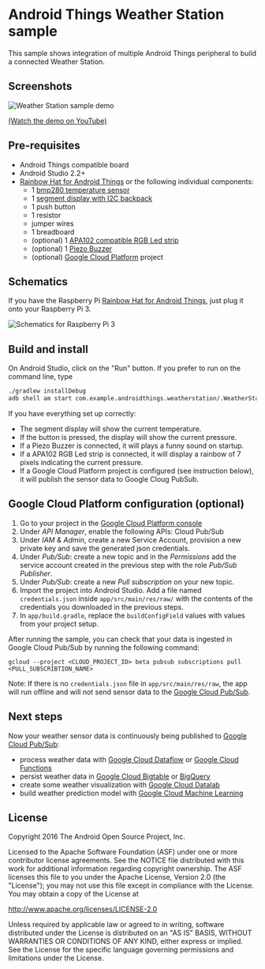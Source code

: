 # Android Things Weather Station sample

This sample shows integration of multiple Android Things peripheral to build a connected Weather Station.

## Screenshots

![Weather Station sample demo][demo-gif]

[(Watch the demo on YouTube)][demo-yt]

## Pre-requisites

- Android Things compatible board
- Android Studio 2.2+
- [Rainbow Hat for Android Things](https://shop.pimoroni.com/products/rainbow-hat-for-android-things) or the following individual components:
    - 1 [bmp280 temperature sensor](https://www.adafruit.com/product/2651)
    - 1 [segment display with I2C backpack](https://www.adafruit.com/product/1270)
    - 1 push button
    - 1 resistor
    - jumper wires
    - 1 breadboard
    - (optional) 1 [APA102 compatible RGB Led strip](https://www.adafruit.com/product/2241)
    - (optional) 1 [Piezo Buzzer](https://www.adafruit.com/products/160)
    - (optional) [Google Cloud Platform](https://cloud.google.com/) project

## Schematics

If you have the Raspberry Pi [Rainbow Hat for Android Things](https://shop.pimoroni.com/products/rainbow-hat-for-android-things), just plug it onto your Raspberry Pi 3.

![Schematics for Raspberry Pi 3](rpi3_schematics.png)

## Build and install

On Android Studio, click on the "Run" button.
If you prefer to run on the command line, type
```bash
./gradlew installDebug
adb shell am start com.example.androidthings.weatherstation/.WeatherStationActivity
```

If you have everything set up correctly:
- The segment display will show the current temperature.
- If the button is pressed, the display will show the current pressure.
- If a Piezo Buzzer is connected, it will plays a funny sound on startup.
- If a APA102 RGB Led strip is connected, it will display a rainbow of 7 pixels indicating the current pressure.
- If a Google Cloud Platform project is configured (see instruction below), it will publish the sensor data to Google Cloug PubSub.

## Google Cloud Platform configuration (optional)

1. Go to your project in the [Google Cloud Platform console](https://console.cloud.google.com/)
1. Under *API Manager*, enable the following APIs: Cloud Pub/Sub
1. Under *IAM & Admin*, create a new Service Account, provision a new private key and save the generated json credentials.
1. Under *Pub/Sub*: create a new topic and in the *Permissions* add the service account created in the previous step with the role *Pub/Sub Publisher*.
1. Under *Pub/Sub*: create a new *Pull subscription* on your new topic.
1. Import the project into Android Studio. Add a file named `credentials.json` inside `app/src/main/res/raw/` with the contents of the credentials you downloaded in the previous steps.
1. In `app/build.gradle`, replace the `buildConfigField` values with values from your project setup.

After running the sample, you can check that your data is ingested in Google Cloud Pub/Sub by running the following command:
```
gcloud --project <CLOUD_PROJECT_ID> beta pubsub subscriptions pull <PULL_SUBSCRIBTION_NAME>
```

Note: If there is no `credentials.json` file in `app/src/main/res/raw`, the app will
 run offline and will not send sensor data to the [Google Cloud Pub/Sub](https://cloud.google.com/pubsub/).

## Next steps

Now your weather sensor data is continuously being published to [Google Cloud Pub/Sub](https://cloud.google.com/pubsub/):
- process weather data with [Google Cloud Dataflow](https://cloud.google.com/dataflow/) or [Google Cloud Functions](https://cloud.google.com/functions/)
- persist weather data in [Google Cloud Bigtable](https://cloud.google.com/bigtable/) or [BigQuery](https://cloud.google.com/bigquery/)
- create some weather visualization with [Google Cloud Datalab](https://cloud.google.com/datalab/)
- build weather prediction model with [Google Cloud Machine Learning](https://cloud.google.com/ml/)

## License

Copyright 2016 The Android Open Source Project, Inc.

Licensed to the Apache Software Foundation (ASF) under one or more contributor
license agreements.  See the NOTICE file distributed with this work for
additional information regarding copyright ownership.  The ASF licenses this
file to you under the Apache License, Version 2.0 (the "License"); you may not
use this file except in compliance with the License.  You may obtain a copy of
the License at

  http://www.apache.org/licenses/LICENSE-2.0

Unless required by applicable law or agreed to in writing, software
distributed under the License is distributed on an "AS IS" BASIS, WITHOUT
WARRANTIES OR CONDITIONS OF ANY KIND, either express or implied.  See the
License for the specific language governing permissions and limitations under
the License.

[demo-yt]: https://www.youtube.com/watch?v=FcdwfKehX_0&list=PLWz5rJ2EKKc-GjpNkFe9q3DhE2voJscDT&index=14
[demo-gif]: demo1.gif